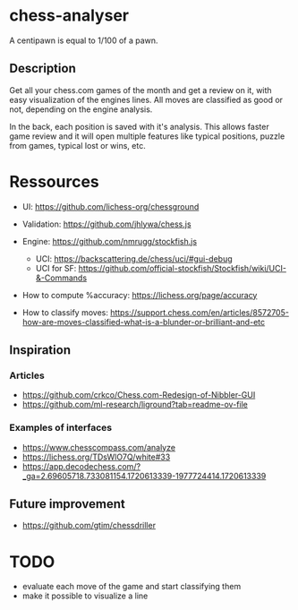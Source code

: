 # chess-analyser
A centipawn is equal to 1/100 of a pawn.

## Description
Get all your chess.com games of the month and get a review on it, with easy visualization of the engines lines.
All moves are classified as good or not, depending on the engine analysis.

In the back, each position is saved with it's analysis. This allows faster game review and it will open
multiple features like typical positions, puzzle from games, typical lost or wins, etc.

# Ressources
- UI: https://github.com/lichess-org/chessground
- Validation: https://github.com/jhlywa/chess.js
- Engine: https://github.com/nmrugg/stockfish.js
  - UCI: https://backscattering.de/chess/uci/#gui-debug
  - UCI for SF: https://github.com/official-stockfish/Stockfish/wiki/UCI-&-Commands


- How to compute %accuracy: https://lichess.org/page/accuracy
- How to classify moves: https://support.chess.com/en/articles/8572705-how-are-moves-classified-what-is-a-blunder-or-brilliant-and-etc

## Inspiration
### Articles
- https://github.com/crkco/Chess.com-Redesign-of-Nibbler-GUI
- https://github.com/ml-research/liground?tab=readme-ov-file

### Examples of interfaces
- https://www.chesscompass.com/analyze
- https://lichess.org/TDsWlO7Q/white#33
- https://app.decodechess.com/?_ga=2.69605718.733081154.1720613339-1977724414.1720613339

## Future improvement
- https://github.com/gtim/chessdriller


# TODO
- evaluate each move of the game and start classifying them
- make it possible to visualize a line